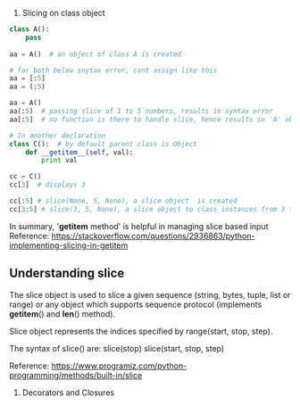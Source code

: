 1. Slicing on class object

```python
class A():
    pass
    
aa = A()  # an object of class A is created

# for both below snytax error, cant assign like this 
aa = [:5]
aa = (:5) 

aa = A()
aa(:5)  # passing slice of 1 to 5 numbers, results in syntax error
aa[:5]  # no function is there to handle slice, hence results in 'A' object is not subscriptable
```

```python
# In another declaration
class C():  # by default parent class is Object
    def __getitem__(self, val):
        print val

cc = C()
cc[3]  # displays 3

cc[:5] # slice(None, 5, None), a slice object  is created
cc[3:5] # slice(3, 5, None), a slice object to class instances from 3 to 5
```
In summary, '__getitem__ method' is helpful in managing slice based input
Reference: https://stackoverflow.com/questions/2936863/python-implementing-slicing-in-getitem

## Understanding slice
The slice object is used to slice a given sequence (string, bytes, tuple, list or range) or any object which supports sequence protocol (implements __getitem__() and __len__() method).

Slice object represents the indices specified by range(start, stop, step).

The syntax of slice() are:
slice(stop)
slice(start, stop, step)

Reference: https://www.programiz.com/python-programming/methods/built-in/slice


1. Decorators and Closures
